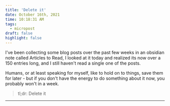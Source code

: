 ```yaml
---
title: 'Delete it'
date: October 16th, 2021
time: 10:18:31 AM
tags:
  - micropost
draft: false
highlight: false
---
```


I've been collecting some blog posts over the past few weeks in an obsidian note
called Articles to Read, I looked at it today and realized its now over a 150
entries long, and I still haven't read a single one of the posts.

Humans, or at least speaking for myself, like to hold on to things, save them
for later - but if you don't have the energy to do something about it now, you
probably won't in a week.

> tl;dr: Delete it

<Spacer />

---

<Spacer />

